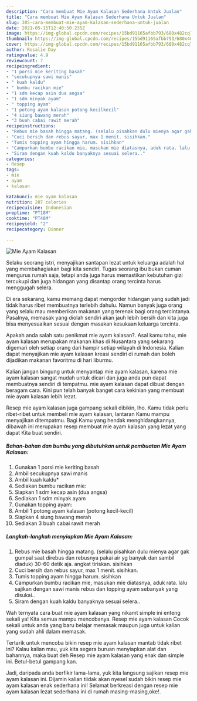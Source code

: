 ```yaml
---
description: "Cara membuat Mie Ayam Kalasan Sederhana Untuk Jualan"
title: "Cara membuat Mie Ayam Kalasan Sederhana Untuk Jualan"
slug: 305-cara-membuat-mie-ayam-kalasan-sederhana-untuk-jualan
date: 2021-05-15T12:40:50.235Z
image: https://img-global.cpcdn.com/recipes/15bd91165afbb793/680x482cq70/mie-ayam-kalasan-foto-resep-utama.jpg
thumbnail: https://img-global.cpcdn.com/recipes/15bd91165afbb793/680x482cq70/mie-ayam-kalasan-foto-resep-utama.jpg
cover: https://img-global.cpcdn.com/recipes/15bd91165afbb793/680x482cq70/mie-ayam-kalasan-foto-resep-utama.jpg
author: Rosalie Day
ratingvalue: 4.9
reviewcount: 7
recipeingredient:
- "1 porsi mie keriting basah"
- "secukupnya sawi manis"
- " kuah kaldu"
- " bumbu racikan mie"
- "1 sdm kecap asin dua angsa"
- "1 sdm minyak ayam"
- " topping ayam"
- "1 potong ayam kalasan potong kecilkecil"
- "4 siung bawang merah"
- "3 buah cabai rawit merah"
recipeinstructions:
- "Rebus mie basah hingga matang. (selalu pisahkan dulu mienya agar gak gumpal saat direbus dan rebusnya pakai air yg banyak dan sambil diaduk) 30-60 detik aja. angkat tiriskan. sisihkan"
- "Cuci bersih dan rebus sayur, max 1 menit. sisihkan."
- "Tumis topping ayam hingga harum. sisihkan"
- "Campurkan bumbu racikan mie, masukan mie diatasnya, aduk rata. lalu sajikan dengan sawi manis rebus dan topping ayam sebanyak yang disukai.."
- "Siram dengan kuah kaldu banyaknya sesuai selera.."
categories:
- Resep
tags:
- mie
- ayam
- kalasan

katakunci: mie ayam kalasan 
nutrition: 207 calories
recipecuisine: Indonesian
preptime: "PT18M"
cooktime: "PT48M"
recipeyield: "2"
recipecategory: Dinner

---
```



![Mie Ayam Kalasan](https://img-global.cpcdn.com/recipes/15bd91165afbb793/680x482cq70/mie-ayam-kalasan-foto-resep-utama.jpg)

Selaku seorang istri, menyajikan santapan lezat untuk keluarga adalah hal yang membahagiakan bagi kita sendiri. Tugas seorang ibu bukan cuman mengurus rumah saja, tetapi anda juga harus memastikan kebutuhan gizi tercukupi dan juga hidangan yang disantap orang tercinta harus menggugah selera.

Di era  sekarang, kamu memang dapat mengorder hidangan yang sudah jadi tidak harus ribet membuatnya terlebih dahulu. Namun banyak juga orang yang selalu mau memberikan makanan yang terenak bagi orang tercintanya. Pasalnya, memasak yang diolah sendiri akan jauh lebih bersih dan kita juga bisa menyesuaikan sesuai dengan masakan kesukaan keluarga tercinta. 



Apakah anda salah satu penikmat mie ayam kalasan?. Asal kamu tahu, mie ayam kalasan merupakan makanan khas di Nusantara yang sekarang digemari oleh setiap orang dari hampir setiap wilayah di Indonesia. Kalian dapat menyajikan mie ayam kalasan kreasi sendiri di rumah dan boleh dijadikan makanan favoritmu di hari liburmu.

Kalian jangan bingung untuk menyantap mie ayam kalasan, karena mie ayam kalasan sangat mudah untuk dicari dan juga anda pun dapat membuatnya sendiri di tempatmu. mie ayam kalasan dapat dibuat dengan beragam cara. Kini pun telah banyak banget cara kekinian yang membuat mie ayam kalasan lebih lezat.

Resep mie ayam kalasan juga gampang sekali dibikin, lho. Kamu tidak perlu ribet-ribet untuk membeli mie ayam kalasan, lantaran Kamu mampu menyajikan ditempatmu. Bagi Kamu yang hendak menghidangkannya, dibawah ini merupakan resep membuat mie ayam kalasan yang lezat yang dapat Kita buat sendiri.

<!--inarticleads1-->

##### Bahan-bahan dan bumbu yang dibutuhkan untuk pembuatan Mie Ayam Kalasan:

1. Gunakan 1 porsi mie keriting basah
1. Ambil secukupnya sawi manis
1. Ambil  kuah kaldu*
1. Sediakan  bumbu racikan mie:
1. Siapkan 1 sdm kecap asin (dua angsa)
1. Sediakan 1 sdm minyak ayam
1. Gunakan  topping ayam:
1. Ambil 1 potong ayam kalasan (potong kecil-kecil)
1. Siapkan 4 siung bawang merah
1. Sediakan 3 buah cabai rawit merah




<!--inarticleads2-->

##### Langkah-langkah menyiapkan Mie Ayam Kalasan:

1. Rebus mie basah hingga matang. (selalu pisahkan dulu mienya agar gak gumpal saat direbus dan rebusnya pakai air yg banyak dan sambil diaduk) 30-60 detik aja. angkat tiriskan. sisihkan
1. Cuci bersih dan rebus sayur, max 1 menit. sisihkan.
1. Tumis topping ayam hingga harum. sisihkan
1. Campurkan bumbu racikan mie, masukan mie diatasnya, aduk rata. lalu sajikan dengan sawi manis rebus dan topping ayam sebanyak yang disukai..
1. Siram dengan kuah kaldu banyaknya sesuai selera..




Wah ternyata cara buat mie ayam kalasan yang nikamt simple ini enteng sekali ya! Kita semua mampu mencobanya. Resep mie ayam kalasan Cocok sekali untuk anda yang baru belajar memasak maupun juga untuk kalian yang sudah ahli dalam memasak.

Tertarik untuk mencoba bikin resep mie ayam kalasan mantab tidak ribet ini? Kalau kalian mau, yuk kita segera buruan menyiapkan alat dan bahannya, maka buat deh Resep mie ayam kalasan yang enak dan simple ini. Betul-betul gampang kan. 

Jadi, daripada anda berfikir lama-lama, yuk kita langsung sajikan resep mie ayam kalasan ini. Dijamin kalian tiidak akan nyesel sudah bikin resep mie ayam kalasan enak sederhana ini! Selamat berkreasi dengan resep mie ayam kalasan lezat sederhana ini di rumah masing-masing,oke!.

